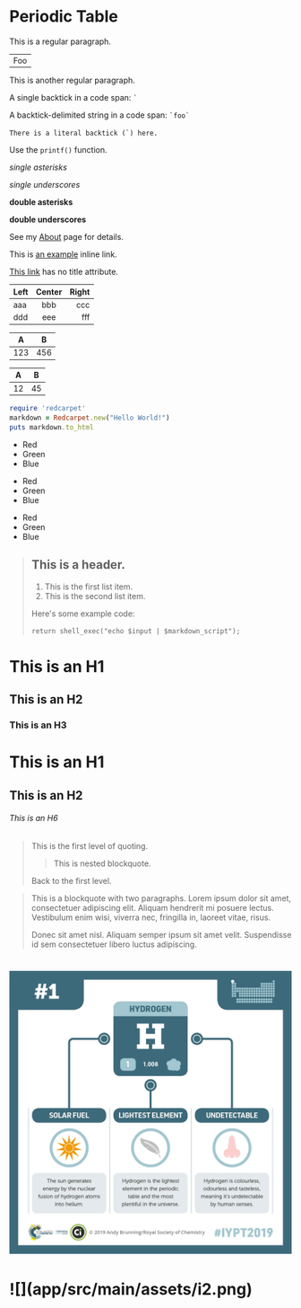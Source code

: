 # Periodic Table

This is a regular paragraph.

<table>
    <tr>
        <td>Foo</td>
    </tr>
</table>

This is another regular paragraph.

A single backtick in a code span: `` ` ``

A backtick-delimited string in a code span: `` `foo` ``

``There is a literal backtick (`) here.``

Use the `printf()` function.

*single asterisks*

_single underscores_

**double asterisks**

__double underscores__



See my [About](/about/) page for details. 


This is [an example](http://example.com/ "Title") inline link.

[This link](http://example.net/) has no title attribute.

| Left | Center | Right |
|:-----|:------:|------:|
|aaa   |bbb     |ccc    |
|ddd   |eee     |fff    |

 A | B 
---|---
123|456


A |B 
--|--
12|45




```ruby
require 'redcarpet'
markdown = Redcarpet.new("Hello World!")
puts markdown.to_html
```

*   Red
*   Green
*   Blue


+   Red
+   Green
+   Blue

-   Red
-   Green
-   Blue



> ## This is a header.
> 
> 1.   This is the first list item.
> 2.   This is the second list item.
> 
> Here's some example code:
> 
>     return shell_exec("echo $input | $markdown_script");











# This is an H1 #
## This is an H2 ##
### This is an H3 ######

# This is an H1
## This is an H2
###### This is an H6

> This is the first level of quoting.
>
> > This is nested blockquote.
>
> Back to the first level.




> This is a blockquote with two paragraphs. Lorem ipsum dolor sit amet,
> consectetuer adipiscing elit. Aliquam hendrerit mi posuere lectus.
> Vestibulum enim wisi, viverra nec, fringilla in, laoreet vitae, risus.
> 
> Donec sit amet nisl. Aliquam semper ipsum sit amet velit. Suspendisse
> id sem consectetuer libero luctus adipiscing.



<h1/>   
<img src="app/src/main/assets/i1.png"  />
<h1/>   
![](app/src/main/assets/i2.png)
















